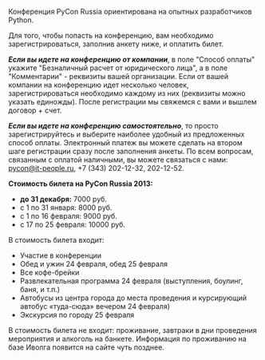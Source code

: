 Конференция PyCon Russia ориентирована на опытных разработчиков Python.<p>
Для того, чтобы попасть на конференцию, вам необходимо зарегистрироваться, заполнив анкету ниже, и оплатить билет.

<b><i>Если вы идете на конференцию от компании</i></b>, в поле "Способ оплаты" укажите "Безналичный расчет от юридического лица", а в поле "Комментарии" - реквизиты вашей организации.
Если от вашей компании на конференцию идет несколько человек, зарегистрироваться необходимо каждому из них (реквизиты можно указать единожды).
После регистрации мы свяжемся с вами и вышлем договор + счет.

<b><i>Если вы идете на конференцию самостоятельно</i></b>, то просто зарегистрируйтесь и выберите наиболее удобный из предложенных способ оплаты. Электронный платеж вы можете сделать на втором шаге регистрации сразу после заполнения анкеты. По всем вопросам, связанным с оплатой наличными, вы можете связаться с нами: [pycon@it-people.ru](mailto:pycon@it-people.ru), +7 (343) 202-12-32, 202-12-52.

<b>Стоимость билета на PyCon Russia 2013:</b>

* <b> до 31 декабря:</b> 7000 руб.
* с 1 по 31 января: 8000 руб.
* с 1 по 16 февраля: 9000 руб.
* с 17 по 25 февраля: 10000 руб.

В стоимость билета входит:
* Участие в конференции 
* Обед и ужин 24 февраля, обед 25 февраля 
* Все кофе-брейки 
* Развлекательная программа 24 февраля (выступления, боулинг, баня, и т.п.) 
* Автобусы из центра города до места проведения и курсирующий автобус «туда-сюда» вечером 24 февраля) 
* Экскурсия по городу 25 февраля

В стоимость билета не входит:  проживание, завтраки в дни проведения мероприятия и алкоголь на банкете. 
Информация по проживанию на базе Иволга появится на сайте чуть позднее.

